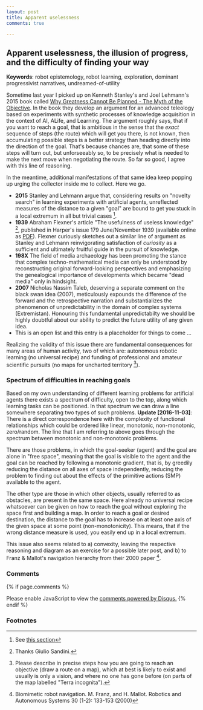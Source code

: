 ```yaml
---
layout: post
title: Apparent uselessness
comments: true

---
```


## Apparent uselessness, the illusion of progress, and the difficulty of finding your way

__Keywords__: robot epistemology, robot learning, exploration, dominant progressivist narratives, undreamed-of-utility
 

Sometime last year I picked up on Kenneth Stanley's and Joel Lehmann's
2015 book called [Why Greatness Cannot Be Planned - The Myth of the
Objective](http://mythoftheobjective.com/). In the book they develop an argument for an advanced
teleology based on experiments with synthetic processes of knowledge
acquisition in the context of AI, ALife, and Learning. The argument
roughly says, that if you want to reach a goal, that is ambitious in
the sense that the *exact* sequence of steps (the route) which will
get you there, is not known, then accumulating possible steps is a
better strategy than heading directly into the direction of the
goal. That's because chances are, that some of these steps will turn
out, but unforseeably so, to be precisely what is needed to make the
next move when negotiating the route. So far so good, I agree with this line of reasoning.

In the meantime, additional manifestations of that same idea keep
popping up urging the collector inside me to collect. Here we
go.

 - __2015__ Stanley and Lehmann argue that, considering results on
   "novelty search" in learning experiments with artificial agents,
   unreflected measures of the distance to a given "goal" are bound to
   get you stuck in a local extremum in all but trivial cases [^1].
 - __1939__ Abraham Flexner's article "The usefulness of useless
   knowledge" [^2], published in Harper's issue 179 June/November 1939 (available online as [PDF](https://library.ias.edu/files/UsefulnessHarpers.pdf)). Flexner curiously sketches out a similar line of argument as
   Stanley and Lehmann reinvigorating satisfaction of _curiosity_ as a sufficient and ultimately fruitful guide in the pursuit of knowledge.
 - __198X__ The field of media archaeology has been promoting the stance
   that complex techno-mathematical media can only be understood by
   reconstructing original forward-looking perspectives and
   emphasizing the genealogical importance of developments which
   became "dead media" only in hindsight.
 - __2007__ Nicholas Nassim Taleb, deserving a separate comment on the black
   swan idea (2007), meticulously expounds the difference of the
   forward and the retrospective narration and substantializes the
   phenomenon of unpredictability in the domain of complex systems (Extremistan). Honouring
   this fundamental unpredictabilty we should be highly doubtful
   about our ability to predict the future utility of any given idea.
 - This is an open list and this entry is a placeholder for things to
   come ...

Realizing the validity of this issue there are fundamental
consequences for many areas of human activity, two of which are:
autonomous robotic learning (no universal recipe) and funding of
professional and amateur scientific pursuits (no maps for uncharted
territory [^3]).

### Spectrum of difficulties in reaching goals

Based on my own understanding of different learning problems for
artificial agents there exists a spectrum of difficulty, open to the
top, along which learning tasks can be positioned. In that spectrum we
can draw a line somewhere separating two types of such
problems. **Update [2016-11-03]**: There is a direct correspondence here
with the complexity of functional relationships which could be ordered
like linear, monotonic, non-monotonic, zero/random. The line that I am
referring to above goes through the spectrum between monotonic and
non-monotonic problems.

There are those problems, in which the goal-seeker (agent) and the
goal are alone in "free space", meaning that the goal is visible to
the agent and the goal can be reached by following a monotonic
gradient, that is, by greedily reducing the distance on all axes of
space independently, reducing the problem to finding out about the
effects of the primitive actions (SMP) available to the agent.

The other type are those in which other objects, usually referred to
as obstacles, are present in the same space. Here already no universal
recipe whatsoever can be given on how to reach the goal without
exploring the space first and building a map. In order to reach a goal
or desired destination, the distance to the goal has to increase on at
least one axis of the given space at some point
(non-monotonicity). This means, that if the wrong distance measure is
used, you easily end up in a local extremum.

This issue also seems related to a) convexity, leaving the respective
reasoning and diagram as an exercise for a possible later post, and b)
to Franz & Mallot's navigation hierarchy from their 2000 paper [^4].

### Comments

{% if page.comments %}
<div id="disqus_thread"></div>
<script>

/**
*  RECOMMENDED CONFIGURATION VARIABLES: EDIT AND UNCOMMENT THE SECTION BELOW TO INSERT DYNAMIC VALUES FROM YOUR PLATFORM OR CMS.
*  LEARN WHY DEFINING THESE VARIABLES IS IMPORTANT: https://disqus.com/admin/universalcode/#configuration-variables*/
/*
var disqus_config = function () {
this.page.url = PAGE_URL;  // Replace PAGE_URL with your page's canonical URL variable
this.page.identifier = PAGE_IDENTIFIER; // Replace PAGE_IDENTIFIER with your page's unique identifier variable
};
*/
(function() { // DON'T EDIT BELOW THIS LINE
var d = document, s = d.createElement('script');
s.src = '//x75.disqus.com/embed.js';
s.setAttribute('data-timestamp', +new Date());
(d.head || d.body).appendChild(s);
})();
</script>
<noscript>Please enable JavaScript to view the <a href="https://disqus.com/?ref_noscript">comments powered by Disqus.</a></noscript>
{% endif %}

### Footnotes

[^1]: See [this section](#spectrum-of-difficulties-in-reaching-goals)

[^2]: Thanks Giulio Sandini.

[^3]: Please describe in precise steps how you are going to reach an
	objective (draw a route on a map), which at best is likely to exist
	and usually is only a vision, and where no one has gone before (on
	parts of the map labelled "Terra incognita").

[^4]: Biomimetic robot navigation. M. Franz, and H. Mallot. Robotics and Autonomous Systems 30 (1-2): 133-153 (2000)

